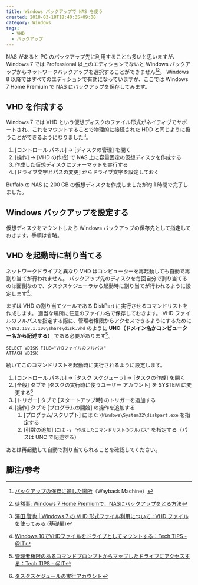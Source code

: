 ```yaml
---
title: Windows バックアップで NAS を使う
created: 2018-03-18T18:40:35+09:00
category: Windows
tags:
  - VHD
  - バックアップ
---
```

NAS があると PC のバックアップ先に利用することも多いと思いますが、Windows 7 では Professional 以上のエディションでないと Windows バックアップからネットワークバックアップを選択することができません[^1][^2]。
Windows 8 以降ではすべてのエディションで有効になっていますが、ここでは Windows 7 Home Premium で NAS にバックアップを保存してみます。

## VHD を作成する

Windows 7 では VHD という仮想ディスクのファイル形式がネイティヴでサポートされ、これをマウントすることで物理的に接続された HDD と同じように扱うことができるようになりました[^3]。

1. [コントロール パネル] → [ディスクの管理] を開く
1. [操作] → [VHD の作成] で NAS 上に容量固定の仮想ディスクを作成する
1. 作成した仮想ディスクにフォーマットを実行する
1. [ドライブ文字とパスの変更] からドライブ文字を設定しておく

Buffalo の NAS に 200 GB の仮想ディスクを作成しましたが約 1 時間で完了しました。

<!-- more -->

## Windows バックアップを設定する

仮想ディスクをマウントしたら Windows バックアップの保存先として指定しておきます。手順は省略。

## VHD を起動時に割り当てる

ネットワークドライブと異なり VHD はコンピューターを再起動しても自動で再割り当てが行われません。
バックアップ先のディスクを毎回自分で割り当てるのは面倒なので、タスクスケジューラから起動時に割り当てが行われるように設定します[^4]。

まずは VHD の割り当てツールである DiskPart に実行させるコマンドリストを作成します。
適当な場所に任意のファイル名で保存しておきます。
VHD ファイルのフルパスを指定する際に、管理者権限からアクセスできるようにするために `\\192.168.1.100\share\disk.vhd` のように **UNC（ドメイン名かコンピューター名から記述する）** である必要があります[^5]。

```
SELECT VDISK FILE="VHDファイルのフルパス"
ATTACH VDISK
```

続いてこのコマンドリストを起動時に実行されるように設定します。

1. [コントロール パネル] → [タスク スケジューラ] → [タスクの作成] を開く
1. [全般] タブで [タスクの実行時に使うユーザー アカウント] を SYSTEM に変更する[^6]
1. [トリガー] タブで [スタートアップ時] のトリガーを追加する
1. [操作] タブで [プログラムの開始] の操作を追加する
    1. [プログラム/スクリプト] には `C:\Windows\System32\diskpart.exe` を指定する
    1. [引数の追加] には `-s "作成したコマンドリストのフルパス"` を指定する（パスは UNC で記述する）

あとは再起動して自動で割り当てられることを確認してください。

## 脚注/参考

[^1]: [バックアップの保存に適した場所](https://web.archive.org/web/20160609082103/http://windows.microsoft.com/ja-jp/windows7/Where-should-I-save-my-backup)（Wayback Machine）
[^2]: [徒然事: Windows 7 Home Premiumで、NASにバックアップをとる方法](https://tomoseki.blogspot.com/2013/09/windows-7-home-premiumnas.html)
[^3]: [澤田 賢也 | Windows 7 の VHD 形式ファイル利用について : VHD ファイルを使ってみる (基礎編)](https://docs.microsoft.com/ja-jp/previous-versions/msdn10/dd875657(v=msdn.10))
[^4]: [Windows 10でVHDファイルをドライブとしてマウントする：Tech TIPS - ＠IT](https://www.atmarkit.co.jp/ait/articles/1702/03/news153.html)
[^5]: [管理者権限のあるコマンドプロンプトからマップしたドライブにアクセスする：Tech TIPS - ＠IT](https://www.atmarkit.co.jp/ait/articles/1502/27/news149.html)
[^6]: [タスクスケジュールの実行アカウント](http://www.vwnet.jp/windows/WS12R2/TaskSchedule/ExecAccunt.htm)
